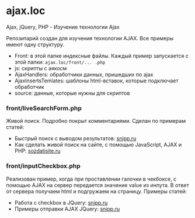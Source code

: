 # ajax.loc
 Ajax, jQuery, PHP - Изучение технологии Ajax

Репозитарий создан для изучения технологии AJAX. Все примеры имеют одну структуру. 
- Front: в этой папке индексные файлы.  Каждый пример запускается с этой папки: 
 `ajax.loc/front/... .php`
- js: скрипты с аякосм
- AjaxHandlers: обработчики данных, пришедших по ajax
- AjaxInsertsTemlates: шаблоны html-вставок, которые подключает обработчик
- source: данные, которые нужны для скриптов

### front/liveSearchForm.php
Живой поиск. Подробно покрыт комментариями. 
Сделан по примерам статей:
- Быстрый поиск с выводом результатов: [snipp.ru](https://snipp.ru/jquery/fast-search)
- Как сделать живой поиск на сайте, с помощью JavaScript, AJAX и PHP: [sozdatisite.ru](http://sozdatisite.ru/skripty/sozdanie-zhivogo-poiska-dlya-sajta-s-pomoshhyu-php-ajax-javascript)

### front/inputCheckbox.php
Реализован пример, когда при проставлении галочки в чекбоксе, с помощью AJAX на сервер передается значение value из инпута.
В ответ от сервера получаем html и подгружаем на страницу. 
Примеры статей:
- Работа с checkbox в JQuery: [snipp.ru](https://snipp.ru/jquery/checkbox-jquery)
- Примеры отправки AJAX JQuery: [snipp.ru](https://snipp.ru/jquery/ajax-jquery)
